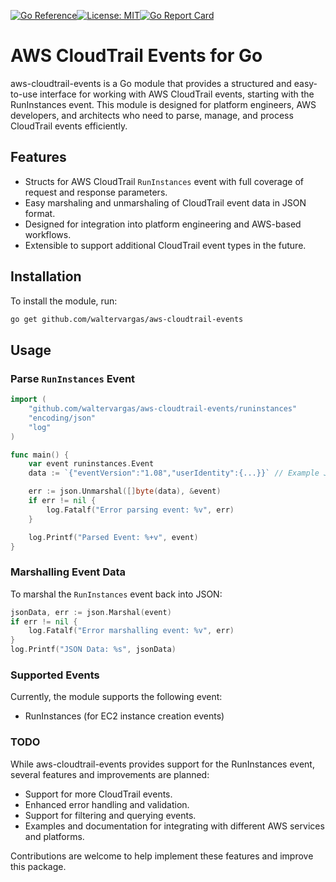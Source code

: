 [![Go Reference](https://pkg.go.dev/badge/github.com/waltervargas/aws-cloudtrail-events.svg)](https://pkg.go.dev/github.com/waltervargas/aws-cloudtrail-events)[![License: MIT](https://img.shields.io/badge/License-MIT-green.svg)](https://opensource.org/licenses/MIT)[![Go Report Card](https://goreportcard.com/badge/github.com/waltervargas/aws-cloudtrail-events)](https://goreportcard.com/report/github.com/waltervargas/aws-cloudtrail-events)

# AWS CloudTrail Events for Go
aws-cloudtrail-events is a Go module that provides a structured and easy-to-use interface for working with AWS CloudTrail events, starting with the RunInstances event. This module is designed for platform engineers, AWS developers, and architects who need to parse, manage, and process CloudTrail events efficiently.

## Features

- Structs for AWS CloudTrail `RunInstances` event with full coverage of request and response parameters.
- Easy marshaling and unmarshaling of CloudTrail event data in JSON format.
- Designed for integration into platform engineering and AWS-based workflows.
- Extensible to support additional CloudTrail event types in the future.

## Installation

To install the module, run:

```bash
go get github.com/waltervargas/aws-cloudtrail-events
```

## Usage

### Parse `RunInstances` Event

```go
import (
    "github.com/waltervargas/aws-cloudtrail-events/runinstances"
    "encoding/json"
    "log"
)

func main() {
    var event runinstances.Event
    data := `{"eventVersion":"1.08","userIdentity":{...}}` // Example JSON data

    err := json.Unmarshal([]byte(data), &event)
    if err != nil {
        log.Fatalf("Error parsing event: %v", err)
    }

    log.Printf("Parsed Event: %+v", event)
}
```

### Marshalling Event Data
To marshal the `RunInstances` event back into JSON:

```go
jsonData, err := json.Marshal(event)
if err != nil {
    log.Fatalf("Error marshalling event: %v", err)
}
log.Printf("JSON Data: %s", jsonData)
```

### Supported Events
Currently, the module supports the following event:

 - RunInstances (for EC2 instance creation events)

### TODO

While aws-cloudtrail-events provides support for the RunInstances event, several features and improvements are planned:

- Support for more CloudTrail events.
- Enhanced error handling and validation.
- Support for filtering and querying events.
- Examples and documentation for integrating with different AWS services and platforms.

Contributions are welcome to help implement these features and improve this package.
